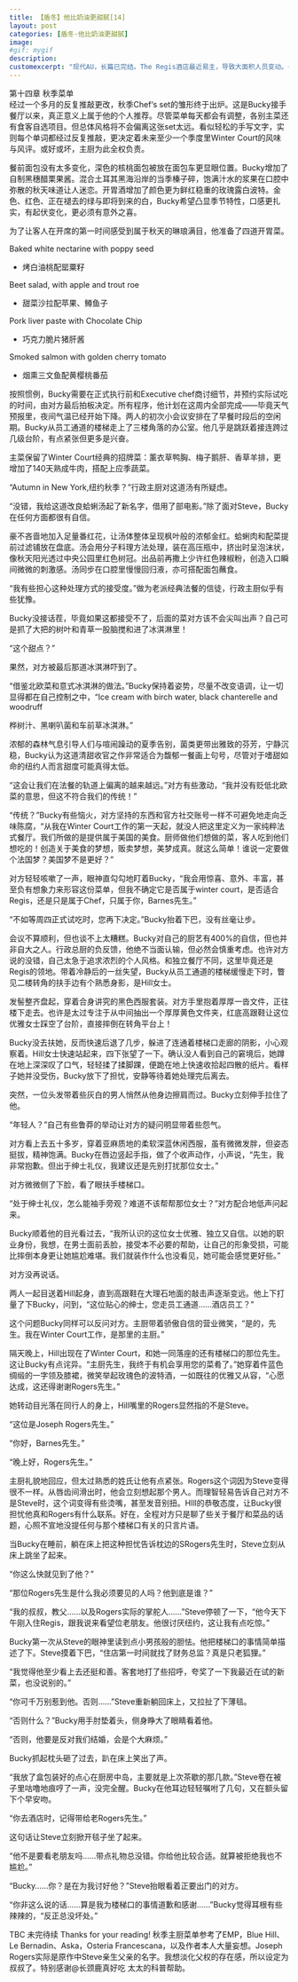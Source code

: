 ```yaml
---
title: 【盾冬】他比奶油更甜腻[14]
layout: post
categories: [盾冬-他比奶油更甜腻]
image:
#gif: mygif
description: 
customexcerpt: "现代AU，长篇已完结。The Regis酒店最近易主，导致大面积人员变动。一直在这家酒店西餐厅后厨工作的Bucky，借此机会得以从Sous Chef(厨房主管)升职为Chef(厨师长)。只是在欢庆会上，他借着醉意主动勾引了一个金发男人。对方比想象得难缠。酒店高管史蒂夫X餐厅主厨巴基，个别章节R18限制内容注意！请确保您已经是成熟大人。"
---
```


第十四章 秋季菜单  
经过一个多月的反复推敲更改，秋季Chef‘s set的雏形终于出炉。这是Bucky接手餐厅以来，真正意义上属于他的个人推荐。尽管菜单每天都会有调整，各别主菜还有食客自选项目。但总体风格将不会偏离这张set太远。看似轻松的手写文字，实则每个单词都经过反复推敲，更决定着未来至少一个季度里Winter Court的风味与风评。或好或坏，主厨为此全权负责。

餐前面包没有太多变化，深色的核桃面包被放在面包车更显眼位置。Bucky增加了自制黑穗醋栗果酱。混合土耳其黑海沿岸的当季榛子碎，饱满汁水的浆果在口腔中弥散的秋天味道让人迷恋。开胃酒增加了颜色更为鲜红稳重的玫瑰露白波特。金色、红色、正在褪去的绿与即将到来的白，Bucky希望凸显季节特性，口感更扎实，有起伏变化，更必须有意外之喜。

为了让客人在开席的第一时间感受到属于秋天的琳琅满目，他准备了四道开胃菜。

Baked white nectarine with poppy seed

- 烤白油桃配罂粟籽

Beet salad, with apple and trout roe

- 甜菜沙拉配苹果、鳟鱼子

Pork liver paste with Chocolate Chip

- 巧克力脆片猪肝酱

Smoked salmon with golden cherry tomato

- 烟熏三文鱼配黄樱桃番茄



按照惯例，Bucky需要在正式执行前和Executive chef商讨细节，并预约实际试吃的时间，由对方最后拍板决定。所有程序，他计划在这周内全部完成——毕竟天气预报里，夜间气温已经开始下降。两人的初次小会议安排在了早餐时段后的空闲期。Bucky从员工通道的楼梯走上了三楼角落的办公室。他几乎是跳跃着接连跨过几级台阶，有点紧张但更多是兴奋。

主菜保留了Winter Court经典的招牌菜：薰衣草鸭胸、梅子鹅肝、香草羊排，更增加了140天熟成牛肉，搭配上应季蔬菜。

“Autumn in New York,纽约秋季？”行政主厨对这道汤有所疑虑。

“没错，我给这道改良蛤蜊汤起了新名字，借用了部电影。”除了面对Steve，Bucky在任何方面都很有自信。

豪不吝啬地加入足量番红花，让汤体整体呈现枫叶般的浓郁金红。蛤蜊肉和配菜提前过滤铺放在盘底。汤会用分子料理方法处理，装在高压瓶中，挤出时呈泡沫状，像秋天阳光透过中央公园里红色树冠。出品前再撒上少许红色辣椒粉，创造入口瞬间微微的刺激感。汤同步在口腔里慢慢回归液，亦可搭配面包蘸食。

“我有些担心这种处理方式的接受度。”做为老派经典法餐的信徒，行政主厨似乎有些犹豫。

Bucky没接话茬，毕竟如果这都接受不了，后面的菜对方该不会尖叫出声？自己可是抓了大把的树叶和青草一股脑搅和进了冰淇淋里！

“这个甜点？”

果然，对方被最后那道冰淇淋吓到了。

“借鉴北欧菜和意式冰淇淋的做法。”Bucky保持着姿势，尽量不改变语调，让一切显得都在自己控制之中，“Ice cream with birch water, black chanterelle and woodruff

桦树汁、黑喇叭菌和车前草冰淇淋。”

浓郁的森林气息引导人们与喧闹躁动的夏季告别，菌类更带出雅致的芬芳，宁静沉稳，Bucky认为这道清甜收官之作非常适合为馥郁一餐画上句号，尽管对于嗜甜如命的纽约人而言甜度可能真得太低。

“这会让我们在法餐的轨道上偏离的越来越远。”对方有些激动，“我并没有贬低北欧菜的意思，但这不符合我们的传统！”

“传统？”Bucky有些恼火，对方坚持的东西和官方社交账号一样不可避免地走向乏味陈腐，“从我在Winter Court工作的第一天起，就没人把这里定义为一家纯粹法式餐厅。我们所做的是提供属于美国的美食。厨师做他们想做的菜，客人吃到他们想吃的！创造关于美食的梦想，贩卖梦想，美梦成真。就这么简单！谁说一定要做个法国梦？美国梦不是更好？”

对方轻轻咳嗽了一声，眼神直勾勾地盯着Bucky，“我会用惊喜、意外、丰富，甚至负有想象力来形容这份菜单，但我不确定它是否属于winter court，是否适合Regis，还是只是属于Chef，只属于你，Barnes先生。”

“不如等周四正式试吃时，您再下决定。”Bucky抬着下巴，没有丝毫让步。

会议不算顺利，但也谈不上太糟糕。Bucky对自己的厨艺有400%的自信，但也并非自大之人。行政总厨的负反馈，他绝不当面认输，但必然会慎重考虑。也许对方说的没错，自己太急于追求浓烈的个人风格。和独立餐厅不同，这里毕竟还是Regis的领地。带着冷静后的一丝失望，Bucky从员工通道的楼梯缓慢走下时，瞥见二楼转角的扶手边有个熟悉身影，是Hill女士。

发髻整齐盘起，穿着合身讲究的黑色西服套装。对方手里抱着厚厚一沓文件，正往楼下走去。也许是太过专注于从中间抽出一个厚厚黄色文件夹，红底高跟鞋让这位优雅女士踩空了台阶，直接摔倒在转角平台上！

Bucky没去扶她，反而快速后退了几步，躲进了连通着楼梯口走廊的阴影，小心观察着。Hill女士快速站起来，四下张望了一下。确认没人看到自己的窘境后，她蹲在地上深深叹了口气，轻轻揉了揉脚踝，便跪在地上快速收拾起四散的纸片。看样子她并没受伤，Bucky放下了担忧，安静等待着她处理完后离去。

突然，一位头发带着些灰白的男人悄然从他身边擦肩而过。Bucky立刻伸手拉住了他。

“年轻人？”自己有些鲁莽的举动让对方的疑问明显带着些怨气。



对方看上去五十多岁，穿着亚麻质地的柔软深蓝休闲西服，虽有微微发胖，但姿态挺拔，精神饱满。Bucky在唇边竖起手指，做了个收声动作，小声说，“先生，我非常抱歉。但出于绅士礼仪，我建议还是先别打扰那位女士。”

对方微微侧了下脸，看了眼扶手楼梯口。

“处于绅士礼仪，怎么能袖手旁观？难道不该帮帮那位女士？”对方配合地低声问起来。

Bucky顺着他的目光看过去，“我所认识的这位女士优雅、独立又自信。以她的职业身份，我想，在男士面前丢脸，接受本不必要的帮助，让自己的形象受损，可能比摔倒本身更让她尴尬难堪。我们就装作什么也没看见，她可能会感觉更好些。”



对方没再说话。

两人一起目送着Hill起身，直到高跟鞋在大理石地面的敲击声逐渐变远。他上下打量了下Bucky，问到，“这位贴心的绅士，您走员工通道……酒店员工？”

这个问题Bucky同样可以反问对方。主厨带着骄傲自信的营业微笑，“是的，先生。我在Winter Court工作，是那里的主厨。”



隔天晚上，Hill出现在了Winter Court，和她一同落座的还有楼梯口的那位先生。这让Bucky有点诧异。“主厨先生，我终于有机会享用您的菜肴了。”她穿着件蓝色绸缎的一字领及膝裙，微笑举起玫瑰色的波特酒，一如既往的优雅又从容，“心愿达成，这还得谢谢Rogers先生。”

她转动目光落在同行人的身上，Hill嘴里的Rogers显然指的不是Steve。

“这位是Joseph Rogers先生。”

“你好，Barnes先生。”

“晚上好，Rogers先生。”

主厨礼貌地回应，但太过熟悉的姓氏让他有点紧张。Rogers这个词因为Steve变得很不一样。从唇齿间滑出时，他会立刻想起那个男人。而理智轻易告诉自己对方不是Steve时，这个词变得有些烫嘴，甚至发音别扭。HIll的恭敬态度，让Bucky很担忧他真和Rogers有什么联系。好在，全程对方只是聊了些关于餐厅和菜品的话题，心照不宣地没提任何与那个楼梯口有关的只言片语。



当Bucky在睡前，躺在床上把这种担忧告诉枕边的SRogers先生时，Steve立刻从床上跳坐了起来。

“你这么快就见到了他？”

“那位Rogers先生是什么我必须要见的人吗？他到底是谁？”

“我的叔叔，教父……以及Rogers实际的掌舵人……”Steve停顿了一下，“他今天下午刚入住Regis，跟我说来看望位老朋友。他很讨厌纽约，这让我有点吃惊。”

Bucky第一次从Steve的眼神里读到点小男孩般的胆怯。他把楼梯口的事情简单描述了下。Steve摸着下巴，“住店第一时间就找了财务总监？真是只老狐狸。”

“我觉得他至少看上去还挺和善。客套地打了些招呼，夸奖了一下我最近在试的新菜，也没说别的。”

“你可千万别惹到他。否则……”Steve重新躺回床上，又拉扯了下薄毯。

“否则什么？”Bucky用手肘垫着头，侧身睁大了眼睛看着他。

“否则，他要是反对我们结婚，会是个大麻烦。”

Bucky抓起枕头砸了过去，趴在床上笑出了声。



“我放了盒包装好的点心在厨房中岛，主要就是上次茶歇的那几款。”Steve卷在被子里咕噜地痕哼了一声，没完全醒。Bucky在他耳边轻轻嘱咐了几句，又在额头留下个早安吻。

“你去酒店时，记得带给老Rogers先生。”

这句话让Steve立刻掀开毯子坐了起来。

“他不是要看老朋友吗……带点礼物总没错。你给他比较合适。就算被拒绝我也不尴尬。”

“Bucky……你？是在为我讨好他？”Steve抬眼看着正要出门的对方。

“你非这么说的话……算是我为楼梯口的事情道歉和感谢……”Bucky觉得耳根有些辣辣的，“反正总没坏处。”



TBC 未完待续
Thanks for your reading!
秋季主厨菜单参考了EMP，Blue Hill、Le Bernadin、Aska，Osteria Francescana，以及作者本人大量妄想。Joseph Rogers实际是原作中Steve亲生父亲的名字。我想淡化父权的存在感，所以设定为叔叔了。特别感谢@长颈鹿真好吃 太太的科普帮助。
